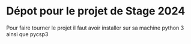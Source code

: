 # Dépot pour le projet de Stage 2024 
Pour faire tourner le projet il faut avoir installer sur sa machine python 3 ainsi que pycsp3 